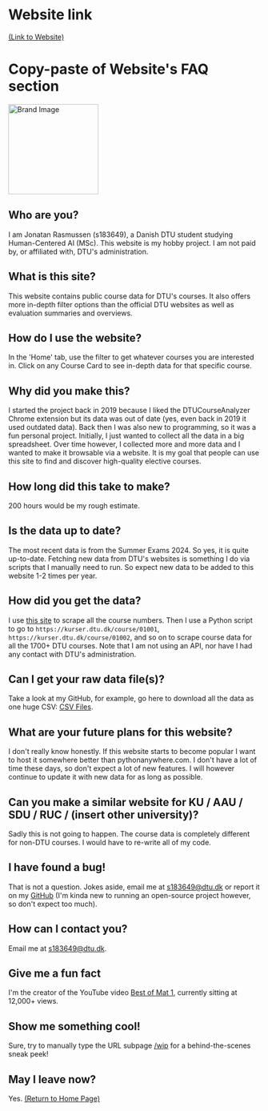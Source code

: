 # Website link
[(Link to Website)](https://dtucourseanalyzer.pythonanywhere.com)

# Copy-paste of Website's FAQ section
<img src="https://dtucourseanalyzer.pythonanywhere.com/static/assets/brand/me.png" alt="Brand Image" width="180">

## Who are you?
I am Jonatan Rasmussen (s183649), a Danish DTU student studying Human-Centered AI (MSc). This website is my hobby project. I am not paid by, or affiliated with, DTU's administration.

## What is this site?
This website contains public course data for DTU's courses. It also offers more in-depth filter options than the official DTU websites as well as evaluation summaries and overviews.

## How do I use the website?
In the 'Home' tab, use the filter to get whatever courses you are interested in. Click on any Course Card to see in-depth data for that specific course.

## Why did you make this?
I started the project back in 2019 because I liked the DTUCourseAnalyzer Chrome extension but its data was out of date (yes, even back in 2019 it used outdated data). Back then I was also new to programming, so it was a fun personal project. Initially, I just wanted to collect all the data in a big spreadsheet. Over time however, I collected more and more data and I wanted to make it browsable via a website. It is my goal that people can use this site to find and discover high-quality elective courses.

## How long did this take to make?
200 hours would be my rough estimate.

## Is the data up to date?
The most recent data is from the Summer Exams 2024. So yes, it is quite up-to-date. Fetching new data from DTU's websites is something I do via scripts that I manually need to run. So expect new data to be added to this website 1-2 times per year.

## How did you get the data?
I use [this site](https://kurser.dtu.dk/archive/volumes) to scrape all the course numbers. Then I use a Python script to go to `https://kurser.dtu.dk/course/01001`, `https://kurser.dtu.dk/course/01002`, and so on to scrape course data for all the 1700+ DTU courses. Note that I am not using an API, nor have I had any contact with DTU's administration.

## Can I get your raw data file(s)?
Take a look at my GitHub, for example, go here to download all the data as one huge CSV: [CSV Files](https://github.com/JonatanRasmussen/dtu-course-browser/tree/main/website/static/csv_files).

## What are your future plans for this website?
I don't really know honestly. If this website starts to become popular I want to host it somewhere better than pythonanywhere.com. I don't have a lot of time these days, so don't expect a lot of new features. I will however continue to update it with new data for as long as possible.

## Can you make a similar website for KU / AAU / SDU / RUC / (insert other university)?
Sadly this is not going to happen. The course data is completely different for non-DTU courses. I would have to re-write all of my code.

## I have found a bug!
That is not a question. Jokes aside, email me at s183649@dtu.dk or report it on my [GitHub](https://github.com/JonatanRasmussen/dtu-course-browser) (I'm kinda new to running an open-source project however, so don't expect too much).

## How can I contact you?
Email me at s183649@dtu.dk.

## Give me a fun fact
I'm the creator of the YouTube video [Best of Mat 1](https://www.youtube.com/watch?v=fUqA4bgRa5w), currently sitting at 12,000+ views.

## Show me something cool!
Sure, try to manually type the URL subpage [/wip](https://dtucourseanalyzer.pythonanywhere.com/wip) for a behind-the-scenes sneak peek!

## May I leave now?
Yes. [(Return to Home Page)](https://dtucourseanalyzer.pythonanywhere.com)